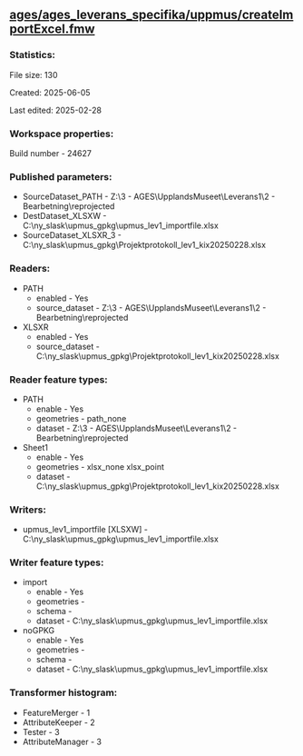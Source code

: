﻿## [ages/ages_leverans_specifika/uppmus/createImportExcel.fmw](https://github.com/kicki58/kix_working_dir/blob/master/ages/ages_leverans_specifika/uppmus/createImportExcel.fmw)

### Statistics:
File size: 130

Created: 2025-06-05

Last edited: 2025-02-28


### Workspace properties:
Build number    - 24627

### Published parameters:
*  SourceDataset_PATH    -   Z:\3 - AGES\UpplandsMuseet\Leverans1\2 - Bearbetning\reprojected
*  DestDataset_XLSXW    -   C:\ny_slask\upmus_gpkg\upmus_lev1_importfile.xlsx
*  SourceDataset_XLSXR_3    -   C:\ny_slask\upmus_gpkg\Projektprotokoll_lev1_kix20250228.xlsx

### Readers:
*  PATH
    * enabled    -  Yes
    * source_dataset    -   Z:\3 - AGES\UpplandsMuseet\Leverans1\2 - Bearbetning\reprojected
*  XLSXR
    * enabled    -  Yes
    * source_dataset    -   C:\ny_slask\upmus_gpkg\Projektprotokoll_lev1_kix20250228.xlsx

### Reader feature types:
*  PATH
    * enable - Yes
    * geometries - path_none
    * dataset - Z:\3 - AGES\UpplandsMuseet\Leverans1\2 - Bearbetning\reprojected
*  Sheet1
    * enable - Yes
    * geometries - xlsx_none xlsx_point
    * dataset - C:\ny_slask\upmus_gpkg\Projektprotokoll_lev1_kix20250228.xlsx


### Writers:
*  upmus_lev1_importfile [XLSXW]    -   C:\ny_slask\upmus_gpkg\upmus_lev1_importfile.xlsx

### Writer feature types:
*  import
    * enable - Yes
    * geometries - 
    * schema - 
    * dataset - C:\ny_slask\upmus_gpkg\upmus_lev1_importfile.xlsx
*  noGPKG
    * enable - Yes
    * geometries - 
    * schema - 
    * dataset - C:\ny_slask\upmus_gpkg\upmus_lev1_importfile.xlsx

### Transformer histogram:
*  FeatureMerger    -   1
*  AttributeKeeper    -   2
*  Tester    -   3
*  AttributeManager    -   3

